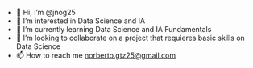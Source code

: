 - 👋 Hi, I’m @jnog25
- 👀 I’m interested in Data Science and IA
- 🌱 I’m currently learning Data Science and IA Fundamentals
- 💞️ I’m looking to collaborate on a project that requieres basic skills on Data Science
- 📫 How to reach me norberto.gtz25@gmail.com

<!---
jnog25/jnog25 is a ✨ special ✨ repository because its `README.md` (this file) appears on your GitHub profile.
You can click the Preview link to take a look at your changes.
--->
